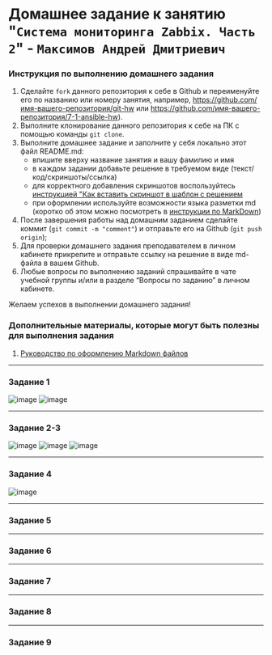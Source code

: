 # Домашнее задание к занятию "`Система мониторинга Zabbix. Часть 2`" - `Максимов Андрей Дмитриевич`


### Инструкция по выполнению домашнего задания

   1. Сделайте `fork` данного репозитория к себе в Github и переименуйте его по названию или номеру занятия, например, https://github.com/имя-вашего-репозитория/git-hw или  https://github.com/имя-вашего-репозитория/7-1-ansible-hw).
   2. Выполните клонирование данного репозитория к себе на ПК с помощью команды `git clone`.
   3. Выполните домашнее задание и заполните у себя локально этот файл README.md:
      - впишите вверху название занятия и вашу фамилию и имя
      - в каждом задании добавьте решение в требуемом виде (текст/код/скриншоты/ссылка)
      - для корректного добавления скриншотов воспользуйтесь [инструкцией "Как вставить скриншот в шаблон с решением](https://github.com/netology-code/sys-pattern-homework/blob/main/screen-instruction.md)
      - при оформлении используйте возможности языка разметки md (коротко об этом можно посмотреть в [инструкции  по MarkDown](https://github.com/netology-code/sys-pattern-homework/blob/main/md-instruction.md))
   4. После завершения работы над домашним заданием сделайте коммит (`git commit -m "comment"`) и отправьте его на Github (`git push origin`);
   5. Для проверки домашнего задания преподавателем в личном кабинете прикрепите и отправьте ссылку на решение в виде md-файла в вашем Github.
   6. Любые вопросы по выполнению заданий спрашивайте в чате учебной группы и/или в разделе “Вопросы по заданию” в личном кабинете.
   
Желаем успехов в выполнении домашнего задания!
   
### Дополнительные материалы, которые могут быть полезны для выполнения задания

1. [Руководство по оформлению Markdown файлов](https://gist.github.com/Jekins/2bf2d0638163f1294637#Code)

---

### Задание 1


![image](https://github.com/duha2060/zabbix2/assets/80347708/c4e448ce-37ea-46ff-b230-121a53642580)
![image](https://github.com/duha2060/zabbix2/assets/80347708/e326c47f-28aa-416d-9b68-c8b0b60a196a)


---

### Задание 2-3

![image](https://github.com/duha2060/zabbix2/assets/80347708/6c3cef93-5322-4755-9869-a8ca1b575baf)
![image](https://github.com/duha2060/zabbix2/assets/80347708/2947e888-05dd-4325-bf22-23dd40fffbdf)
![image](https://github.com/duha2060/zabbix2/assets/80347708/894d7184-01cd-40c1-b10c-185ba31fe9dd)



---

### Задание 4

![image](https://github.com/duha2060/zabbix2/assets/80347708/f81d5835-4e67-4e79-bbe4-f55316bf5b34)



---

### Задание 5





---

### Задание 6




---

### Задание 7





---

### Задание 8






---

### Задание 9
